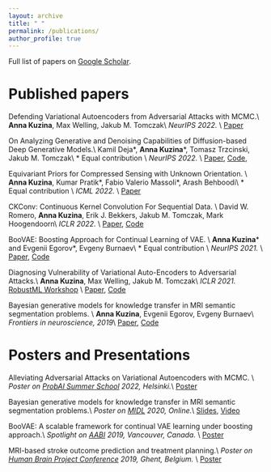 ```yaml
---
layout: archive
title: " "
permalink: /publications/
author_profile: true
---
```


Full list of papers on <a href="https://scholar.google.com/citations?user=IMoc7ioAAAAJ&hl=en"> Google Scholar</a>.


[comment]: <> (Preprints)
[comment]: <> (======)



Published papers
======
Defending Variational Autoencoders from Adversarial Attacks with MCMC.\\
**Anna Kuzina**, Max Welling, Jakub M. Tomczak\\
*NeurIPS 2022.* \\
[Paper](https://arxiv.org/abs/2203.09940)


On Analyzing Generative and Denoising Capabilities of Diffusion-based Deep Generative Models.\\
Kamil Deja\*, **Anna Kuzina**\*, Tomasz Trzcinski, Jakub M. Tomczak\\
\* Equal contribution \\
*NeurIPS 2022.* \\
[Paper](https://arxiv.org/abs/2206.00070),
[Code](https://github.com/KamilDeja/analysing_ddgm),


Equivariant Priors for Compressed Sensing with Unknown Orientation. \\
**Anna Kuzina**, Kumar Pratik\*, Fabio Valerio Massoli\*, Arash Behboodi\\
\* Equal contribution \\
*ICML 2022.* \\ 
[Paper](https://proceedings.mlr.press/v162/kuzina22a.html)


CKConv: Continuous Kernel Convolution For Sequential Data. \\
David W. Romero, **Anna Kuzina**, Erik J. Bekkers, Jakub M. Tomczak, Mark Hoogendoorn\\
*ICLR 2022.* \\
[Paper](https://arxiv.org/abs/2102.02611),
[Code](https://github.com/dwromero/ckconv)


BooVAE: Boosting Approach for Continual Learning of VAE. \\
**Anna Kuzina**\* and Evgenii Egorov\*, Evgeny Burnaev\\
\* Equal contribution \\
*NeurIPS 2021.* \\
[Paper](https://proceedings.neurips.cc/paper/2021/hash/952285b9b7e7a1be5aa7849f32ffff05-Abstract.html),
[Code](https://github.com/AKuzina/boovae)


Diagnosing Vulnerability of Variational Auto-Encoders to Adversarial Attacks.\\
**Anna Kuzina**, Max Welling, Jakub M. Tomczak\\
*ICLR 2021.* [RobustML Workshop](https://sites.google.com/connect.hku.hk/robustml-2021/accepted-papers/paper-024) \\
[Paper](https://arxiv.org/abs/2103.06701),
[Code](https://github.com/AKuzina/attack_vae)


Bayesian generative models for knowledge transfer in MRI semantic segmentation problems. \\
**Anna Kuzina**, Evgenii Egorov, Evgeny Burnaev\\
*Frontiers in neuroscience, 2019*\\
[Paper](https://www.frontiersin.org/articles/10.3389/fnins.2019.00844/full), 
[Code](https://akuzina.github.io/DWP/)

Posters and Presentations
======
Alleviating Adversarial Attacks on Variational Autoencoders with MCMC. \\
*Poster on [ProbAI Summer School](https://probabilistic.ai/) 2022, Helsinki.*\\
[Poster](https://akuzina.github.io/files/ProbAI_poster.pdf)


Bayesian generative models for knowledge transfer in MRI semantic segmentation problems.\\
*Poster on [MIDL](https://2020.midl.io/papers/kuzina20.html) 2020, Online.*\\
[Slides](https://akuzina.github.io/files/midl_dwp.pdf), 
[Video](https://www.youtube.com/watch?v=d1GkoVyGKO4)


BooVAE: A scalable framework for continual VAE learning under boosting approach.\\
*Spotlight on [AABI](http://approximateinference.org/) 2019, Vancouver, Canada.* \\
[Poster](https://akuzina.github.io/files/Boo_AABI_Poster.pdf)


MRI-based stroke outcome prediction and treatment planning.\\
*Poster on [Human Brain Project Conference](https://education.humanbrainproject.eu/web/3rd-hbp-student-conference) 2019, Ghent, Belgium.* \\
 [Poster](https://akuzina.github.io/files/HBP_Poster.pdf)
